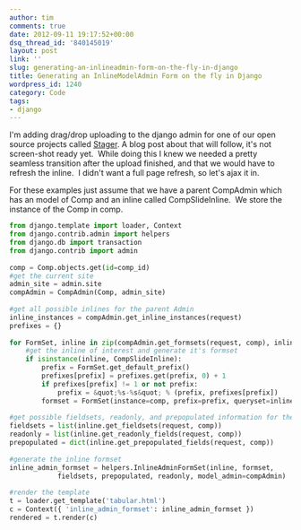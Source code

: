 ```yaml
---
author: tim
comments: true
date: 2012-09-11 19:17:52+00:00
dsq_thread_id: '840145019'
layout: post
link: ''
slug: generating-an-inlineadmin-form-on-the-fly-in-django
title: Generating an InlineModelAdmin Form on the fly in Django
wordpress_id: 1240
category: Code
tags:
- django
---
```


I'm adding drag/drop uploading to the django admin for one of our open source
projects called [Stager](https://github.com/aiaio/ai-stager). A blog post
about that will follow, it's not screen-shot ready yet.  While doing this I
knew we needed a pretty seamless transition after the upload finished, and
that we would have to refresh the inline.  I didn't want a full page refresh,
so let's ajax it in. 

For these examples just assume that we have a parent CompAdmin which has an model of Comp and an inline called CompSlideInline.  We store the instance of the Comp in comp. 

```python
from django.template import loader, Context
from django.contrib.admin import helpers
from django.db import transaction
from django.contrib import admin
 
comp = Comp.objects.get(id=comp_id)
#get the current site
admin_site = admin.site
compAdmin = CompAdmin(Comp, admin_site)
 
#get all possible inlines for the parent Admin
inline_instances = compAdmin.get_inline_instances(request)
prefixes = {}
 
for FormSet, inline in zip(compAdmin.get_formsets(request, comp), inline_instances):
    #get the inline of interest and generate it's formset
    if isinstance(inline, CompSlideInline):
        prefix = FormSet.get_default_prefix()
        prefixes[prefix] = prefixes.get(prefix, 0) + 1
        if prefixes[prefix] != 1 or not prefix:
            prefix = &quot;%s-%s&quot; % (prefix, prefixes[prefix])
        formset = FormSet(instance=comp, prefix=prefix, queryset=inline.queryset(request))
 
#get possible fieldsets, readonly, and prepopulated information for the parent Admin
fieldsets = list(inline.get_fieldsets(request, comp))
readonly = list(inline.get_readonly_fields(request, comp))
prepopulated = dict(inline.get_prepopulated_fields(request, comp))
 
#generate the inline formset
inline_admin_formset = helpers.InlineAdminFormSet(inline, formset,
            fieldsets, prepopulated, readonly, model_admin=compAdmin)
 
#render the template
t = loader.get_template('tabular.html')
c = Context({ 'inline_admin_formset': inline_admin_formset })
rendered = t.render(c)
```